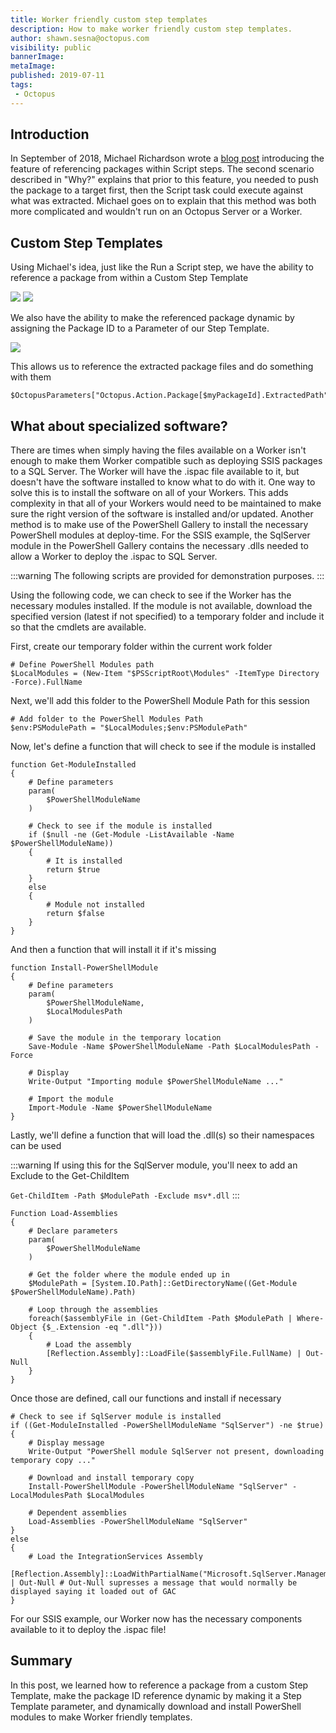 ```yaml
---
title: Worker friendly custom step templates
description: How to make worker friendly custom step templates.
author: shawn.sesna@octopus.com
visibility: public
bannerImage: 
metaImage: 
published: 2019-07-11
tags:
 - Octopus
---
```


## Introduction

In September of 2018, Michael Richardson wrote a [blog post](https://octopus.com/blog/script-step-packages) introducing the feature of referencing packages within Script steps. The second scenario described in "Why?" explains that prior to this feature, you needed to push the package to a target first, then the Script task could execute against what was extracted.  Michael goes on to explain that this method was both more complicated and wouldn't run on an Octopus Server or a Worker.

## Custom Step Templates

Using Michael's idea, just like the Run a Script step, we have the ability to reference a package from within a Custom Step Template

![](reference-a-package.png)
![](reference-a-package2.png)

We also have the ability to make the referenced package dynamic by assigning the Package ID to a Parameter of our Step Template.

![](reference-a-package-variable.png)

This allows us to reference the extracted package files and do something with them

```PS
$OctopusParameters["Octopus.Action.Package[$myPackageId].ExtractedPath"]
```

## What about specialized software?

There are times when simply having the files available on a Worker isn't enough to make them Worker compatible such as deploying SSIS packages to a SQL Server.  The Worker will have the .ispac file available to it, but doesn't have the software installed to know what to do with it.  One way to solve this is to install the software on all of your Workers.  This adds complexity in that all of your Workers would need to be maintained to make sure the right version of the software is installed and/or updated.  Another method is to make use of the PowerShell Gallery to install the necessary PowerShell modules at deploy-time. For the SSIS example, the SqlServer module in the PowerShell Gallery contains the necessary .dlls needed to allow a Worker to deploy the .ispac to SQL Server.

:::warning
The following scripts are provided for demonstration purposes.
:::

Using the following code, we can check to see if the Worker has the necessary modules installed.  If the module is not available, download the specified version (latest if not specified) to a temporary folder and include it so that the cmdlets are available.

First, create our temporary folder within the current work folder

```PS
# Define PowerShell Modules path
$LocalModules = (New-Item "$PSScriptRoot\Modules" -ItemType Directory -Force).FullName
```

Next, we'll add this folder to the PowerShell Module Path for this session

```PS
# Add folder to the PowerShell Modules Path
$env:PSModulePath = "$LocalModules;$env:PSModulePath"
```

Now, let's define a function that will check to see if the module is installed

```PS
function Get-ModuleInstalled
{
    # Define parameters
    param(
        $PowerShellModuleName
    )

    # Check to see if the module is installed
    if ($null -ne (Get-Module -ListAvailable -Name $PowerShellModuleName))
    {
        # It is installed
        return $true
    }
    else
    {
        # Module not installed
        return $false
    }
}
```

And then a function that will install it if it's missing

```PS
function Install-PowerShellModule
{
    # Define parameters
    param(
        $PowerShellModuleName,
        $LocalModulesPath
    )

    # Save the module in the temporary location
    Save-Module -Name $PowerShellModuleName -Path $LocalModulesPath -Force

    # Display
    Write-Output "Importing module $PowerShellModuleName ..."

    # Import the module
    Import-Module -Name $PowerShellModuleName
}
```

Lastly, we'll define a function that will load the .dll(s) so their namespaces can be used

:::warning
If using this for the SqlServer module, you'll neex to add an Exclude to the Get-ChildItem

`Get-ChildItem -Path $ModulePath -Exclude msv*.dll`
:::

```PS
Function Load-Assemblies
{
    # Declare parameters
    param(
        $PowerShellModuleName
    )
    
    # Get the folder where the module ended up in
    $ModulePath = [System.IO.Path]::GetDirectoryName((Get-Module $PowerShellModuleName).Path)
    
    # Loop through the assemblies
    foreach($assemblyFile in (Get-ChildItem -Path $ModulePath | Where-Object {$_.Extension -eq ".dll"}))
    {
        # Load the assembly
        [Reflection.Assembly]::LoadFile($assemblyFile.FullName) | Out-Null
    }    
}
```

Once those are defined, call our functions and install if necessary

```PS
# Check to see if SqlServer module is installed
if ((Get-ModuleInstalled -PowerShellModuleName "SqlServer") -ne $true)
{
	# Display message
    Write-Output "PowerShell module SqlServer not present, downloading temporary copy ..."
    
    # Download and install temporary copy
    Install-PowerShellModule -PowerShellModuleName "SqlServer" -LocalModulesPath $LocalModules
    
    # Dependent assemblies
    Load-Assemblies -PowerShellModuleName "SqlServer"
}
else
{
    # Load the IntegrationServices Assembly
    [Reflection.Assembly]::LoadWithPartialName("Microsoft.SqlServer.Management.IntegrationServices") | Out-Null # Out-Null supresses a message that would normally be displayed saying it loaded out of GAC
}
```
For our SSIS example, our Worker now has the necessary components available to it to deploy the .ispac file!

## Summary
In this post, we learned how to reference a package from a custom Step Template, make the package ID reference dynamic by making it a Step Template parameter, and dynamically download and install PowerShell modules to make Worker friendly templates.